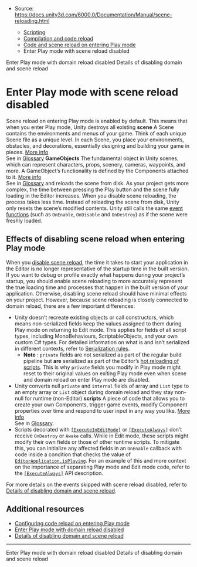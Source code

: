 * Source: https://docs.unity3d.com/6000.0/Documentation/Manual/scene-reloading.html

  * [Scripting](https://docs.unity3d.com/6000.0/Documentation/Manual/scripting.html)
  * [Compilation and code reload ](https://docs.unity3d.com/6000.0/Documentation/Manual/compilation-and-code-reload.html)
  * [Code and scene reload on entering Play mode](https://docs.unity3d.com/6000.0/Documentation/Manual/code-reloading-editor.html)
  * Enter Play mode with scene reload disabled


[](https://docs.unity3d.com/6000.0/Documentation/Manual/domain-reloading.html)
Enter Play mode with domain reload disabled
[](https://docs.unity3d.com/6000.0/Documentation/Manual/configurable-enter-play-mode-details.html)
Details of disabling domain and scene reload
# Enter Play mode with scene reload disabled
Scene reload on entering Play mode is enabled by default. This means that when you enter Play mode, Unity destroys all existing **scene** A Scene contains the environments and menus of your game. Think of each unique Scene file as a unique level. In each Scene, you place your environments, obstacles, and decorations, essentially designing and building your game in pieces. [More info](https://docs.unity3d.com/6000.0/Documentation/Manual/CreatingScenes.html)  
See in [Glossary](https://docs.unity3d.com/6000.0/Documentation/Manual/Glossary.html#Scene) **GameObjects** The fundamental object in Unity scenes, which can represent characters, props, scenery, cameras, waypoints, and more. A GameObject’s functionality is defined by the Components attached to it. [More info](https://docs.unity3d.com/6000.0/Documentation/Manual/class-GameObject.html)  
See in [Glossary](https://docs.unity3d.com/6000.0/Documentation/Manual/Glossary.html#GameObject) and reloads the scene from disk. As your project gets more complex, the time between pressing the Play button and the scene fully loading in the Editor increases.
When you disable scene reloading, the process takes less time. Instead of reloading the scene from disk, Unity only resets the scene’s modified contents. Unity still calls the same [event functions](https://docs.unity3d.com/6000.0/Documentation/Manual/event-functions.html) (such as `OnEnable`, `OnDisable` and `OnDestroy`) as if the scene were freshly loaded.
## Effects of disabling scene reload when entering Play mode
When you [disable scene reload](https://docs.unity3d.com/6000.0/Documentation/Manual/configurable-enter-play-mode.html#configure-play-mode), the time it takes to start your application in the Editor is no longer representative of the startup time in the built version. If you want to debug or profile exactly what happens during your project’s startup, you should enable scene reloading to more accurately represent the true loading time and processes that happen in the built version of your application.
Otherwise, disabling scene reload should have minimal effects on your project. However, because scene reloading is closely connected to domain reload, there are a few important differences:
  * Unity doesn’t recreate existing objects or call constructors, which means non-serialized fields keep the values assigned to them during Play mode on returning to Edit mode. This applies for fields of all script types, including MonoBehaviours, ScriptableObjects, and your own custom C# types. For detailed information on what is and isn’t serialized in different contexts, refer to [Serialization rules](https://docs.unity3d.com/6000.0/Documentation/Manual/script-serialization-rules.html). 
    * **Note** : `private` fields are not serialized as part of the regular build pipeline but **are** serialized as part of the Editor’s [hot reloading of scripts](https://docs.unity3d.com/6000.0/Documentation/Manual/script-serialization-how-unity-uses.html#hot-reload). This is why `private` fields you modify in Play mode might reset to their original values on exiting Play mode even when scene and domain reload on enter Play mode are disabled.
  * Unity converts null `private` and `internal` fields of array and `List` type to an empty array or `List` object during domain reload and they stay non-null for runtime (non-Editor) **scripts** A piece of code that allows you to create your own Components, trigger game events, modify Component properties over time and respond to user input in any way you like. [More info](https://docs.unity3d.com/6000.0/Documentation/Manual/creating-scripts.html)  
See in [Glossary](https://docs.unity3d.com/6000.0/Documentation/Manual/Glossary.html#Scripts).
  * Scripts decorated with [`[ExecuteInEditMode]`](https://docs.unity3d.com/6000.0/Documentation/ScriptReference/ExecuteInEditMode.html) or [`[ExecuteAlways]`](https://docs.unity3d.com/6000.0/Documentation/ScriptReference/ExecuteAlways.html) don’t receive `OnDestroy` or `Awake` calls. While in Edit mode, these scripts might modify their own fields or those of other runtime scripts. To mitigate this, you can initialize any affected fields in an `OnEnable` callback with code inside a condition that checks the value of [`EditorApplication.isPlaying`](https://docs.unity3d.com/6000.0/Documentation/ScriptReference/EditorApplication.isPlaying.html). For an example of this and more context on the importance of separating Play mode and Edit mode code, refer to the [`[ExecuteAlways]`](https://docs.unity3d.com/6000.0/Documentation/ScriptReference/ExecuteAlways.html) API description.


For more details on the events skipped with scene reload disabled, refer to [Details of disabling domain and scene reload](https://docs.unity3d.com/6000.0/Documentation/Manual/configurable-enter-play-mode-details.html).
## Additional resources
  * [Configuring code reload on entering Play mode](https://docs.unity3d.com/6000.0/Documentation/Manual/configurable-enter-play-mode.html)
  * [Enter Play mode with domain reload disabled](https://docs.unity3d.com/6000.0/Documentation/Manual/domain-reloading.html)
  * [Details of disabling domain and scene reload](https://docs.unity3d.com/6000.0/Documentation/Manual/configurable-enter-play-mode-details.html)


* * *
[](https://docs.unity3d.com/6000.0/Documentation/Manual/domain-reloading.html)
Enter Play mode with domain reload disabled
[](https://docs.unity3d.com/6000.0/Documentation/Manual/configurable-enter-play-mode-details.html)
Details of disabling domain and scene reload
